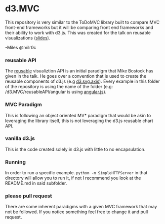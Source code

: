 d3.MVC
==============

This repository is very similar to the ToDoMVC library built to compare MVC front-end frameworks but it will be comparing front end frameworks and their ability to work with d3.js. This was created for the talk on reusable visualizations ([slides](http://bl.ocks.org/milroc/raw/5553051/#0)).

-Miles
@milr0c


### reusable API

The [reusable](http://bost.ocks.org/mike/chart/) visualiztion API is an initial paradigm that Mike Bostock has given in the talk. He goes over a convention that is used to create the reusable components of d3.js (e.g [d3.svg.axis](https://github.com/mbostock/d3/wiki/SVG-Axes)). Every example in this folder of the repository is using the name of the folder (e.g: /d3.MVC/reusableAPI/angular is using [angular.js](http://angularjs.org/)). 

### MVC Paradigm

This is following an object oriented MV* paradigm that would be akin to leveraging the library itself, this is not leveraging the d3.js reusable chart API.

### vanilla d3.js

This is the code created solely in d3.js with little to no encapsulation.

### Running

In order to run a specific example. `python -m SimpleHTTPServer` in that directory will allow you to run it, if not I recommend you look at the README.md in said subfolder.

### please pull request

There are some inherent paradigms with a given MVC framework that may not be followed. If you notice something feel free to change it and pull request.